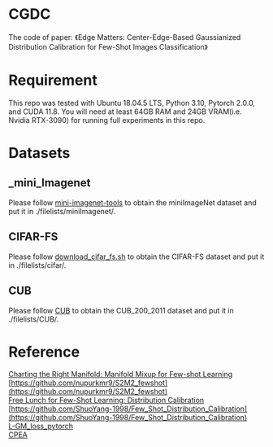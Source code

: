 # CGDC
The code of paper: 《Edge Matters: Center-Edge-Based Gaussianized Distribution Calibration for Few-Shot Images Classification》
# Requirement
This repo was tested with Ubuntu 18.04.5 LTS, Python 3.10, Pytorch 2.0.0, and CUDA 11.8. You will need at least 64GB RAM and 24GB VRAM(i.e. Nvidia RTX-3090) for running full experiments in this repo.
# Datasets
## _mini_Imagenet
Please follow [mini-imagenet-tools](https://github.com/yaoyao-liu/mini-imagenet-tools) to obtain the miniImageNet dataset and put it in ./filelists/miniImagenet/.
## CIFAR-FS
Please follow [download_cifar_fs.sh](https://github.com/mrkshllr/FewTURE/blob/main/datasets/download_cifar_fs.sh) to obtain the CIFAR-FS dataset and put it in ./filelists/cifar/.
## CUB
Please follow [CUB](https://www.kaggle.com/datasets/cyizhuo/cub-200-2011-by-classes-folder) to obtain the CUB_200_2011 dataset and put it in ./filelists/CUB/.
# Reference
[Charting the Right Manifold: Manifold Mixup for Few-shot Learning](https://arxiv.org/pdf/1907.12087v3.pdf)<br>
[https://github.com/nupurkmr9/S2M2_fewshot](https://github.com/nupurkmr9/S2M2_fewshot)<br>
[Free Lunch for Few-Shot Learning: Distribution Calibration](https://openreview.net/forum?id=JWOiYxMG92s)<br>
[https://github.com/ShuoYang-1998/Few_Shot_Distribution_Calibration](https://github.com/ShuoYang-1998/Few_Shot_Distribution_Calibration)<br>
[L-GM_loss_pytorch](https://github.com/ChaofWang/L-GM_loss_pytorch)<br>
[CPEA](https://github.com/FushengHao/CPEA)
